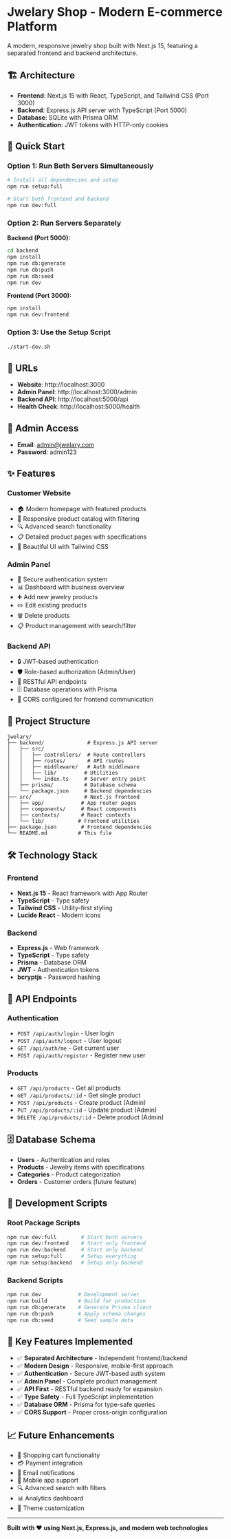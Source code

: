 # Jwelary Shop - Modern E-commerce Platform

A modern, responsive jewelry shop built with Next.js 15, featuring a separated frontend and backend architecture.

## 🏗️ Architecture

- **Frontend**: Next.js 15 with React, TypeScript, and Tailwind CSS (Port 3000)
- **Backend**: Express.js API server with TypeScript (Port 5000)
- **Database**: SQLite with Prisma ORM
- **Authentication**: JWT tokens with HTTP-only cookies

## 🚀 Quick Start

### Option 1: Run Both Servers Simultaneously
```bash
# Install all dependencies and setup
npm run setup:full

# Start both frontend and backend
npm run dev:full
```

### Option 2: Run Servers Separately

**Backend (Port 5000):**
```bash
cd backend
npm install
npm run db:generate
npm run db:push
npm run db:seed
npm run dev
```

**Frontend (Port 3000):**
```bash
npm install
npm run dev:frontend
```

### Option 3: Use the Setup Script
```bash
./start-dev.sh
```

## 📍 URLs

- **Website**: http://localhost:3000
- **Admin Panel**: http://localhost:3000/admin
- **Backend API**: http://localhost:5000/api
- **Health Check**: http://localhost:5000/health

## 🔐 Admin Access

- **Email**: admin@jwelary.com
- **Password**: admin123

## ✨ Features

### Customer Website
- 🏠 Modern homepage with featured products
- 📱 Responsive product catalog with filtering
- 🔍 Advanced search functionality
- 📋 Detailed product pages with specifications
- 🎨 Beautiful UI with Tailwind CSS

### Admin Panel
- 👤 Secure authentication system
- 📊 Dashboard with business overview
- ➕ Add new jewelry products
- ✏️ Edit existing products
- 🗑️ Delete products
- 📋 Product management with search/filter

### Backend API
- 🔒 JWT-based authentication
- 🛡️ Role-based authorization (Admin/User)
- 📝 RESTful API endpoints
- 🗄️ Database operations with Prisma
- 🔄 CORS configured for frontend communication

## 📁 Project Structure

```
jwelary/
├── backend/              # Express.js API server
│   ├── src/
│   │   ├── controllers/  # Route controllers
│   │   ├── routes/       # API routes  
│   │   ├── middleware/   # Auth middleware
│   │   ├── lib/         # Utilities
│   │   └── index.ts     # Server entry point
│   ├── prisma/          # Database schema
│   └── package.json     # Backend dependencies
├── src/                 # Next.js frontend
│   ├── app/            # App router pages
│   ├── components/     # React components
│   ├── contexts/       # React contexts
│   └── lib/           # Frontend utilities
├── package.json        # Frontend dependencies
└── README.md          # This file
```

## 🛠️ Technology Stack

### Frontend
- **Next.js 15** - React framework with App Router
- **TypeScript** - Type safety
- **Tailwind CSS** - Utility-first styling
- **Lucide React** - Modern icons

### Backend
- **Express.js** - Web framework
- **TypeScript** - Type safety
- **Prisma** - Database ORM
- **JWT** - Authentication tokens
- **bcryptjs** - Password hashing

## 📡 API Endpoints

### Authentication
- `POST /api/auth/login` - User login
- `POST /api/auth/logout` - User logout
- `GET /api/auth/me` - Get current user
- `POST /api/auth/register` - Register new user

### Products
- `GET /api/products` - Get all products
- `GET /api/products/:id` - Get single product
- `POST /api/products` - Create product (Admin)
- `PUT /api/products/:id` - Update product (Admin)
- `DELETE /api/products/:id` - Delete product (Admin)

## 🗄️ Database Schema

- **Users** - Authentication and roles
- **Products** - Jewelry items with specifications
- **Categories** - Product categorization
- **Orders** - Customer orders (future feature)

## 🔧 Development Scripts

### Root Package Scripts
```bash
npm run dev:full        # Start both servers
npm run dev:frontend    # Start only frontend
npm run dev:backend     # Start only backend
npm run setup:full      # Setup everything
npm run setup:backend   # Setup only backend
```

### Backend Scripts
```bash
npm run dev            # Development server
npm run build          # Build for production
npm run db:generate    # Generate Prisma client
npm run db:push        # Apply schema changes
npm run db:seed        # Seed sample data
```

## 🌟 Key Features Implemented

- ✅ **Separated Architecture** - Independent frontend/backend
- ✅ **Modern Design** - Responsive, mobile-first approach
- ✅ **Authentication** - Secure JWT-based auth system
- ✅ **Admin Panel** - Complete product management
- ✅ **API First** - RESTful backend ready for expansion
- ✅ **Type Safety** - Full TypeScript implementation
- ✅ **Database ORM** - Prisma for type-safe queries
- ✅ **CORS Support** - Proper cross-origin configuration

## 📈 Future Enhancements

- 🛒 Shopping cart functionality
- 💳 Payment integration
- 📧 Email notifications
- 📱 Mobile app support
- 🔍 Advanced search with filters
- 📊 Analytics dashboard
- 🎨 Theme customization

---

**Built with ❤️ using Next.js, Express.js, and modern web technologies**
